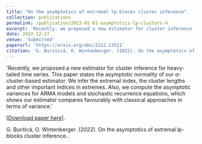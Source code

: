 ```yaml
---
title: "On the asymptotics of extremal lp-blocks cluster inference"
collection: publications
permalink: /publication/2023-01-01-asymptotics-lp-clusters-4
excerpt: 'Recently, we proposed a new estimator for cluster inference for heavy-tailed time series. This paper states the asymptotic normality of our α-cluster-based estimator. We infer the extremal index, the cluster lengths and other important indices in extremes. Also, we compute the asymptotic variances for ARMA models and stochastic recurrence equations, which shows our estimator compares favourably with classical approaches in terms of variance.'
date: 2022-12-27
venue: 'Submitted'
paperurl: 'https://arxiv.org/abs/2212.13521'
citation: 'G. Buriticá, O. Wintenberger. (2022). On the asymptotics of extremal lp-blocks cluster inference.'
---
```

'Recently, we proposed a new estimator for cluster inference for heavy-tailed time series. This paper states the asymptotic normality of our α-cluster-based estimator. We infer the extremal index, the cluster lengths and other important indices in extremes. Also, we compute the asymptotic variances for ARMA models and stochastic recurrence equations, which shows our estimator compares favourably with classical approaches in terms of variance.'

[[Download paper here]](https://arxiv.org/abs/2212.13521).


G. Buriticá, O. Wintenberger. (2022). On the asymptotics of extremal lp-blocks cluster inference..
